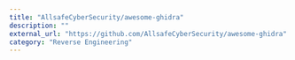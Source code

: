 ```yaml
---
title: "AllsafeCyberSecurity/awesome-ghidra"
description: ""
external_url: "https://github.com/AllsafeCyberSecurity/awesome-ghidra"
category: "Reverse Engineering"
---
```

